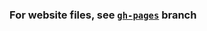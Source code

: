 ### For website files, see [`gh-pages`](https://github.com/gdalphenaar/GVSU-CIS641-SamaSquad/tree/gh-pages) branch
